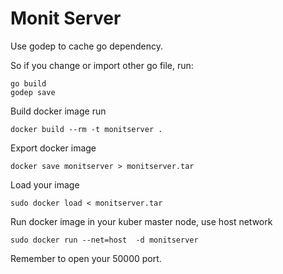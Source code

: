 # Monit Server

Use godep to cache go dependency.

So if you change or import other go file, run:

```
go build 
godep save
```

Build docker image run

```
docker build --rm -t monitserver .
```


Export docker image 

```
docker save monitserver > monitserver.tar
```

Load your image

```
sudo docker load < monitserver.tar
```


Run docker image in your kuber master node, use host network

```
sudo docker run --net=host  -d monitserver
```

Remember to open your 50000 port.